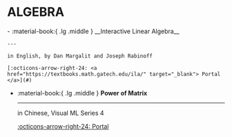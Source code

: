 # ALGEBRA

<div class="grid cards" markdown>
-   :material-book:{ .lg .middle } __Interactive Linear Algebra__

    ---

    in English, by Dan Margalit and Joseph Rabinoff

    [:octicons-arrow-right-24: <a href="https://textbooks.math.gatech.edu/ila/" target="_blank"> Portal </a>](#)

-  :material-book:{ .lg .middle } __Power of Matrix__

    ---

    in Chinese, Visual ML Series 4

    [:octicons-arrow-right-24: <a href="https://github.com/Visualize-ML/Book4_Power-of-Matrix" target="_blank"> Portal </a>](#)

</div>